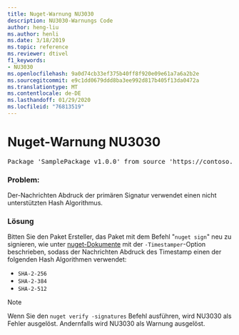 ```yaml
---
title: Nuget-Warnung NU3030
description: NU3030-Warnungs Code
author: heng-liu
ms.author: henli
ms.date: 3/18/2019
ms.topic: reference
ms.reviewer: dtivel
f1_keywords:
- NU3030
ms.openlocfilehash: 9a0d74cb33ef375b40ff8f920e09e61a7a6a2b2e
ms.sourcegitcommit: e9c1dd0679ddd8ba3ee992d817b405f13da0472a
ms.translationtype: MT
ms.contentlocale: de-DE
ms.lasthandoff: 01/29/2020
ms.locfileid: "76813519"
---
```

# <a name="nuget-warning-nu3030"></a>Nuget-Warnung NU3030

<pre>Package 'SamplePackage v1.0.0' from source 'https://contoso.com/index.json': The primary signature's timestamp's message imprint uses an unsupported hash algorithm.</pre>

### <a name="issue"></a>Problem:

Der-Nachrichten Abdruck der primären Signatur verwendet einen nicht unterstützten Hash Algorithmus.  


### <a name="solution"></a>Lösung

Bitten Sie den Paket Ersteller, das Paket mit dem Befehl "`nuget sign`" neu zu signieren, wie unter [nuget-Dokumente](../../create-packages/sign-a-package.md) mit der `-Timestamper`-Option beschrieben, sodass der Nachrichten Abdruck des Timestamp einen der folgenden Hash Algorithmen verwendet:
* `SHA-2-256`
* `SHA-2-384`
* `SHA-2-512`


> [!Note]
> Wenn Sie den `nuget verify -signatures` Befehl ausführen, wird NU3030 als Fehler ausgelöst. Andernfalls wird NU3030 als Warnung ausgelöst.
